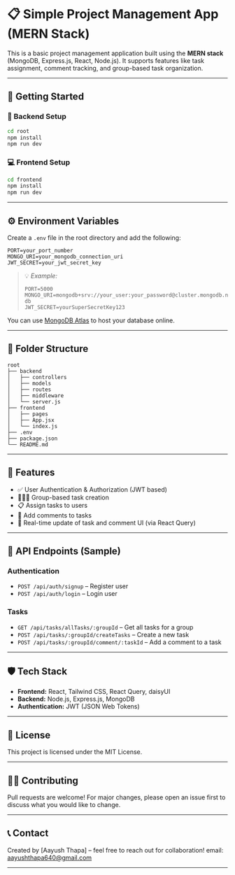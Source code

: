 # 📋 Simple Project Management App (MERN Stack)

This is a basic project management application built using the **MERN stack** (MongoDB, Express.js, React, Node.js). It supports features like task assignment, comment tracking, and group-based task organization.

---

## 🚀 Getting Started

### 📁 Backend Setup
```bash
cd root
npm install
npm run dev
```

### 💻 Frontend Setup
```bash
cd frontend
npm install
npm run dev
```

---

## ⚙️ Environment Variables

Create a `.env` file in the root directory and add the following:

```
PORT=your_port_number
MONGO_URI=your_mongodb_connection_uri
JWT_SECRET=your_jwt_secret_key
```

> 💡 *Example:*
> ```
> PORT=5000
> MONGO_URI=mongodb+srv://your_user:your_password@cluster.mongodb.net/your-db
> JWT_SECRET=yourSuperSecretKey123
> ```

You can use [MongoDB Atlas](https://www.mongodb.com/cloud/atlas) to host your database online.

---

## 📂 Folder Structure
```
root
├── backend
│   ├── controllers
│   ├── models
│   ├── routes
│   ├── middleware
│   └── server.js
├── frontend
│   ├── pages
│   ├── App.jsx
│   └── index.js
├── .env
├── package.json
└── README.md
```

---

## 📌 Features
- ✅ User Authentication & Authorization (JWT based)
- 🧑‍🤝‍🧑 Group-based task creation
- 📋 Assign tasks to users
- 💬 Add comments to tasks
- 🔄 Real-time update of task and comment UI (via React Query)

---

## 🧪 API Endpoints (Sample)

### Authentication
- `POST /api/auth/signup` – Register user
- `POST /api/auth/login` – Login user

### Tasks
- `GET /api/tasks/allTasks/:groupId` – Get all tasks for a group
- `POST /api/tasks/:groupId/createTasks` – Create a new task
- `POST /api/tasks/:groupId/comment/:taskId` – Add a comment to a task

---

## 🛡️ Tech Stack
- **Frontend:** React, Tailwind CSS, React Query, daisyUI
- **Backend:** Node.js, Express.js, MongoDB
- **Authentication:** JWT (JSON Web Tokens)

---

## 📃 License
This project is licensed under the MIT License.

---

## 🙋‍♂️ Contributing
Pull requests are welcome! For major changes, please open an issue first to discuss what you would like to change.

---

## 📞 Contact
Created by [Aayush Thapa] – feel free to reach out for collaboration!
email: aayushthapa640@gmail.com

---
